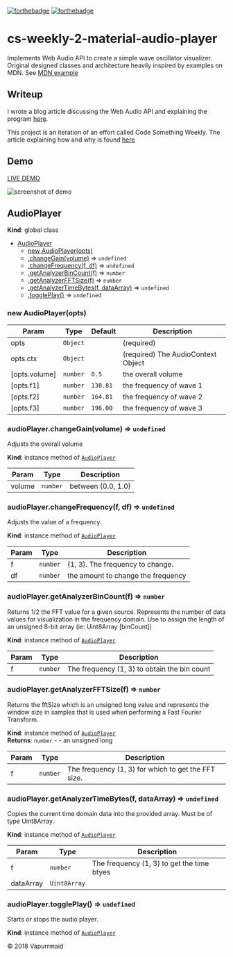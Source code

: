 [![forthebadge](https://forthebadge.com/images/badges/fuck-it-ship-it.svg)](https://forthebadge.com)
[![forthebadge](https://forthebadge.com/images/badges/built-with-love.svg)](https://forthebadge.com)
# cs-weekly-2-material-audio-player
Implements Web Audio API to create a simple wave oscillator visualizer. Original designed classes and architecture heavily inspired by examples on MDN.
See [MDN example](https://developer.mozilla.org/en-US/docs/Web/API/Web_Audio_API/Controlling_multiple_parameters_with_ConstantSourceNode)

## Writeup

I wrote a blog article discussing the Web Audio API and explaining
the program [here](https://medium.com/@vapurrmaid/c-s-weekly-2-material-wave-visualizer-and-the-web-audio-api-5a16c2af4d3b).

This project is an iteration of an effort called Code Something Weekly. The
article explaining how and why is found [here](https://medium.com/@vapurrmaid/code-something-weekly-how-and-why-44640d279ca1)

## Demo

[LIVE DEMO](https://codepen.io/vapurrmaid/pen/KBmdXz)


![screenshot of demo](https://raw.githubusercontent.com/vapurrmaid/cs-weekly-2-material-audio-player/master/assets/demo.PNG)


<a name="AudioPlayer"></a>

## AudioPlayer
**Kind**: global class  

* [AudioPlayer](#AudioPlayer)
    * [new AudioPlayer(opts)](#new_AudioPlayer_new)
    * [.changeGain(volume)](#AudioPlayer+changeGain) ⇒ <code>undefined</code>
    * [.changeFrequency(f, df)](#AudioPlayer+changeFrequency) ⇒ <code>undefined</code>
    * [.getAnalyzerBinCount(f)](#AudioPlayer+getAnalyzerBinCount) ⇒ <code>number</code>
    * [.getAnalyzerFFTSize(f)](#AudioPlayer+getAnalyzerFFTSize) ⇒ <code>number</code>
    * [.getAnalyzerTimeBytes(f, dataArray)](#AudioPlayer+getAnalyzerTimeBytes) ⇒ <code>undefined</code>
    * [.togglePlay()](#AudioPlayer+togglePlay) ⇒ <code>undefined</code>

<a name="new_AudioPlayer_new"></a>

### new AudioPlayer(opts)

| Param | Type | Default | Description |
| --- | --- | --- | --- |
| opts | <code>Object</code> |  | (required) |
| opts.ctx | <code>Object</code> |  | (required) The AudioContext Object |
| [opts.volume] | <code>number</code> | <code>0.5</code> | the overall volume |
| [opts.f1] | <code>number</code> | <code>130.81</code> | the frequency of wave 1 |
| [opts.f2] | <code>number</code> | <code>164.81</code> | the frequency of wave 2 |
| [opts.f3] | <code>number</code> | <code>196.00</code> | the frequency of wave 3 |

<a name="AudioPlayer+changeGain"></a>

### audioPlayer.changeGain(volume) ⇒ <code>undefined</code>
Adjusts the overall volume

**Kind**: instance method of [<code>AudioPlayer</code>](#AudioPlayer)  

| Param | Type | Description |
| --- | --- | --- |
| volume | <code>number</code> | between (0.0, 1.0) |

<a name="AudioPlayer+changeFrequency"></a>

### audioPlayer.changeFrequency(f, df) ⇒ <code>undefined</code>
Adjusts the value of a frequency.

**Kind**: instance method of [<code>AudioPlayer</code>](#AudioPlayer)  

| Param | Type | Description |
| --- | --- | --- |
| f | <code>number</code> | (1, 3). The frequency to change. |
| df | <code>number</code> | the amount to change the frequency |

<a name="AudioPlayer+getAnalyzerBinCount"></a>

### audioPlayer.getAnalyzerBinCount(f) ⇒ <code>number</code>
Returns 1/2 the FFT value for a given source. Represents the number of
data values for visualization in the frequency domain.
Use to assign the length of an unsigned 8-bit array (ie: Uint8Array [binCount])

**Kind**: instance method of [<code>AudioPlayer</code>](#AudioPlayer)  

| Param | Type | Description |
| --- | --- | --- |
| f | <code>number</code> | The frequency (1, 3) to obtain the bin count |

<a name="AudioPlayer+getAnalyzerFFTSize"></a>

### audioPlayer.getAnalyzerFFTSize(f) ⇒ <code>number</code>
Returns the fftSize which is an unsigned long value
and represents the window size in samples that is used
when performing a Fast Fourier Transform.

**Kind**: instance method of [<code>AudioPlayer</code>](#AudioPlayer)  
**Returns**: <code>number</code> - - an unsigned long  

| Param | Type | Description |
| --- | --- | --- |
| f | <code>number</code> | The frequency (1, 3) for which to get the FFT size. |

<a name="AudioPlayer+getAnalyzerTimeBytes"></a>

### audioPlayer.getAnalyzerTimeBytes(f, dataArray) ⇒ <code>undefined</code>
Copies the current time domain data into the
provided array. Must be of type Uint8Array.

**Kind**: instance method of [<code>AudioPlayer</code>](#AudioPlayer)  

| Param | Type | Description |
| --- | --- | --- |
| f | <code>number</code> | The frequency (1, 3) to get the time btyes |
| dataArray | <code>Uint8Array</code> |  |

<a name="AudioPlayer+togglePlay"></a>

### audioPlayer.togglePlay() ⇒ <code>undefined</code>
Starts or stops the audio player.

**Kind**: instance method of [<code>AudioPlayer</code>](#AudioPlayer)  

&copy; 2018 Vapurrmaid
